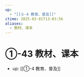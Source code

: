 ```yaml
---
up:
  - "[[①-4 教育、普及]]"
ctime: 2025-03-01T13:03:56
aliases:
  - 教材、课本
---
```


# ①-43 教材、课本

- up: [[①-4 教育、普及]]
